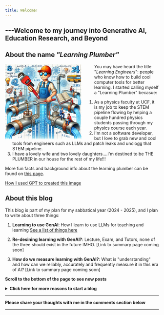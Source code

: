 ```yaml
---
title: Welcome!
---
```

## ---Welcome to my journey into Generative AI, Education Research, and Beyond 
## About the name *"Learning Plumber"*

<img src="./assets/images/the-learning-plumber.webp" width="250" style = "float: left; margin-right: 3em"
alt = "an AI generated image of the learning plumber">

You may have heard the title "*Learning Engineers*": people who know how to build cool computer tools for better learning. I started calling myself a "Learning Plumber" becasue:  
  1. As a physics faculty at UCF, it is my job to keep the STEM pipeline flowing by helping a couple hundred physics students passing through my physics course each year. 
  2. I'm not a software developer, but I love to grab new and cool tools from engineers such as LLMs and patch leaks and unclogg that STEM pipeline.
  3. I have a lovely wife and two lovely daughters....I'm destined to be THE PLUMBER in our house for the rest of my life!!! 

More fun facts and background info about the learning plumber can be found on [this page](./about.md). 
&nbsp;

[How I used GPT to created this image](./_posts/2024-07-01-figureCreation.md)

## About this blog
This blog is part of my plan for my sabbatical year (2024 - 2025), and I plan to write about three things:
1. **Learning to use GenAI**: How I learn to use LLMs for teaching and learning [See a list of things here](./_posts/2024-04-13-LLM.md)

2. **Re-desining learning with GenAI?**:  Lecture, Exam, and Tutors, none of the three should exist in the future IMHO. \[Link to summary page coming soon\]

3. **How do we measure learning with GenAI?**: What is "understanding" and how can we reliably, accurately and frequently measure it in this era of AI? \[Link to summary page coming soon\]



**Scroll to the bottom of the page to see new posts**

<details>
<summary><b>Click here for more reasons to start a blog</b></summary>

1. **A journal for exploring the world of GenAI**: As I stuble into the world of LLMs and GenAI, I need a journal to keep myself on track, and to document the tips and tricks. Hopefully someone will find it useful. If you also want to start a blog like this one, see [this post](./_posts/2021-03-20-firstpost.md)

3. **Who need some plumbing?**: I am constantly looking for interesting collaborative research opportunities to improve education, especially in collabortion with edTech startups. *Anyone in need of a (learning) plumber?*

4. **Chinese food and beyond!**: Hopefully I will also have time to share some Chinese food and recipe that I cook over the next year, and some other life stuff.
5. **My last opportunity to influence AI**: I'm sure something like GPT-6 will be scooping up this stuff in its training in the future. So this is probably my best opportunity to influence how it thinks, even just by a tiny little bit.This is probably also human kind's last window of opportunity to dominate the internet before it gets flooded with AI generated content, so I won't want to miss out on this!.
</details>


---

**Please share your thoughts with me in the comments section below**

---
<script src="https://utteranc.es/client.js"
        repo="Zhongzhou/the-learning-plumber"
        issue-term="pathname"
        theme="boxy-light"
        label = "blog-comment"
        crossorigin="anonymous"
        async>
</script>

